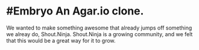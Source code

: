 #Embryo
An Agar.io clone.
===
We wanted to make something awesome that already jumps off something we alreay do, Shout.Ninja. Shout.Ninja is a growing community, and we felt that this would be a great way for it to grow.
